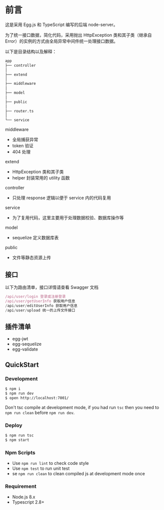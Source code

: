 # 前言

这是采用 Egg.js 和 TypeScript 编写的后端 node-server。

为了统一接口数据，简化代码，采用抛出 HttpException 类和其子类（继承自 Error）的实例的方式由全局异常中间件统一处理接口数据。

以下是目录结构以及解释：

```bash
app
├── controller
│
├── extend
│
├── middleware
│
├── model
│
├── public
│
├── router.ts
│
└── service
```

middleware

- 全局捕获异常
- token 验证
- 404 处理

extend

- HttpException 类和其子类
- helper 封装常用的 utility 函数

controller

- 只处理 response 逻辑以便于 service 内的代码复用

service

- 为了复用代码，这里主要用于处理数据校验、数据库操作等

model

- sequelize 定义数据库表

public

- 文件等静态资源上传

## 接口

以下为路由清单，接口详情请查看 Swagger 文档

```javascript
/api/user/login 登录或注册登录
/api/user/getUserInfo 获取用户信息
/api/user/editUserInfo 获取用户信息
/api/user/upload 统一的上传文件接口
```

## 插件清单

- egg-jwt
- egg-sequelize
- egg-validate

## QuickStart

### Development

```bash
$ npm i
$ npm run dev
$ open http://localhost:7001/
```

Don't tsc compile at development mode, if you had run `tsc` then you need to `npm run clean` before `npm run dev`.

### Deploy

```bash
$ npm run tsc
$ npm start
```

### Npm Scripts

- Use `npm run lint` to check code style
- Use `npm test` to run unit test
- se `npm run clean` to clean compiled js at development mode once

### Requirement

- Node.js 8.x
- Typescript 2.8+
